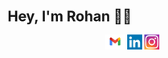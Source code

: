 # Hey, I'm Rohan 👋🏼


<p align='center'>
<a href="https://www.rohandhar1234@gmail.com"><img height="30" src="https://github.com/rohandhar1234/rohandhar1234/blob/main/Gmail-logo.png?raw=true"></a>  
<a href="https://www.linkedin.com/in/rohandhar/"><img height="30" src="https://github.com/rohandhar1234/rohandhar1234/blob/main/lnk.png?raw=true"></a>
<a href="https://instagram.com/_rohandhar"><img height="30" src="https://github.com/rohandhar1234/rohandhar1234/blob/main/New-Instagram-logo.jpg?raw=true"></a>&nbsp;&nbsp;
</p>

<!--
**rohandhar1234/rohandhar1234** is a ✨ _special_ ✨ repository because its `README.md` (this file) appears on your GitHub profile.

Here are some ideas to get you started:

- 🔭 I’m currently working on ...
- 🌱 I’m currently learning ...
- 👯 I’m looking to collaborate on ...
- 🤔 I’m looking for help with ...
- 💬 Ask me about ...
- 📫 How to reach me: ...
- 😄 Pronouns: ...
- ⚡ Fun fact: ...
-->
